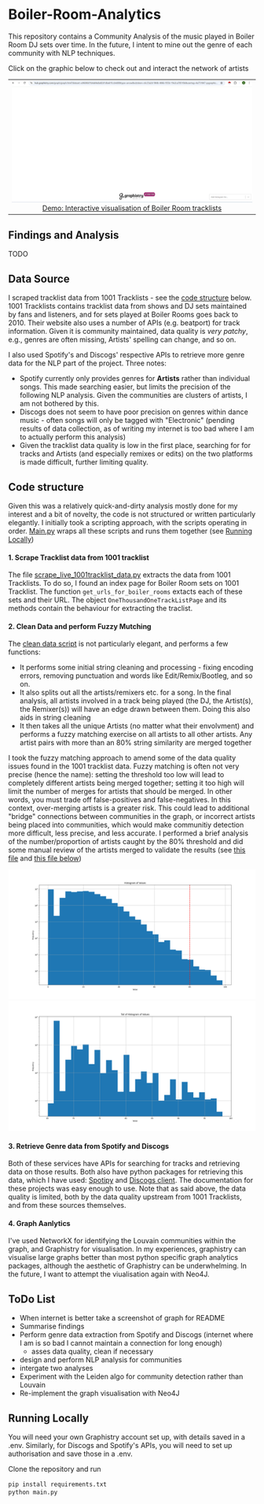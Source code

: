 # Boiler-Room-Analytics
This repository contains a Community Analysis of the music played in Boiler Room DJ sets over time. In the future, I intent to mine out the genre of each community with NLP techniques.

Click on the graphic below to check out and interact the network of artists
<table style="width:100%;">
  <tr valign="top">
    <td align="center"><a href="https://hub.graphistry.com/graph/graph.html?dataset=a9604b01b4a84a0a82d1dba61fccb4d0&type=arrow&viztoken=c6c33a2d-984b-486b-955b-19e2ca78510b&usertag=4a751847-pygraphistry-0.34.17&splashAfter=1736163734&info=False&menu=False&showArrows=False&pointSize=0.7&edgeCurvature=0.0&edgeOpacity=0.5&pointOpacity=0.9" target="_blank"><img src="Images/br_analytics_screenshot.png" title="Click to open"></a>
    <a href="https://hub.graphistry.com/graph/graph.html?dataset=dc93907254204c92a86b67fa958ee0c8" target="_blank">Demo: Interactive visualisation of Boiler Room tracklists</a> 
    </td>
  </tr>
</table>

## Findings and Analysis
TODO

## Data Source
I scraped tracklist data from 1001 Tracklists - see the [code structure](#code-structure) below. 1001 Tracklists contains tracklist data from shows and DJ sets maintained by fans and listeners, and for sets played at Boiler Rooms goes back to 2010. Their website also uses a number of APIs (e.g. beatport) for track information. Given it is community maintained, data quality is *very patchy*, e.g., genres are often missing, Artists' spelling can change, and so on.

I also used Spotify's and Discogs' respective APIs to retrieve more genre data for the NLP part of the project. Three notes:
- Spotify currently only provides genres for **Artists** rather than individual songs. This made searching easier, but limits the precision of the following NLP analysis. Given the communities are clusters of artists, I am not bothered by this.
- Discogs does not seem to have poor precision on genres within dance music - often songs will only be tagged with "Electronic" (pending results of data collection, as of writing my internet is too bad where I am to actually perform this analysis) 
- Given the tracklist data quality is low in the first place, searching for for tracks and Artists (and especially remixes or edits) on the two platforms is made difficult, further limiting quality.

## Code structure
Given this was a relatively quick-and-dirty analysis mostly done for my interest and a bit of novelty, the code is not structured or written particularly elegantly.
I initially took a scripting approach, with the scripts operating in order. [Main.py](Main.py) wraps all these scripts and runs them together (see [Running Locally](#running-locally))

#### 1. Scrape Tracklist data from 1001 tracklist
The file [scrape_live_1001tracklist_data.py](scrape_live_1001tracklist_data.py) extracts the data from 1001 Tracklists.
To do so, I found an index page for Boiler Room sets on 1001 Tracklist. The function `get_urls_for_boiler_rooms` extacts each of these sets and their URL. The object `OneThousandOneTrackListPage` and its methods contain the behaviour for extracting the traclist.

#### 2. Clean Data and perform Fuzzy Mutching
The [clean data script](clean_br_data.py) is not particularly elegant, and performs a few functions:
- It performs some initial string cleaning and processing - fixing encoding errors, removing punctuation and words like Edit/Remix/Bootleg, and so on.
- It also splits out all the artists/remixers etc. for a song. In the final analysis, all artists involved in a track being played (the DJ, the Artist(s), the Remixer(s)) will have an edge drawn between them. Doing this also aids in string cleaning
- It then takes all the unique Artists (no matter what their envolvment) and performs a fuzzy matching exercise on all artists to all other artists. Any artist pairs with more than an 80% string similarity are merged together

I took the fuzzy matching approach to amend some of the data quality issues found in the 1001 tracklist data. Fuzzy matching is often not very precise (hence the name): setting the threshold too low will lead to completely different artists being merged together; setting it too high will limit the number of merges for artists that should be merged. In other words, you must trade off false-positives and false-negatives.
In this context, over-merging artists is a greater risk. This could lead to additional "bridge" connections between communities in the graph, or incorrect artists being placed into communities, which would make communitiy detection more difficult, less precise, and less accurate.
I performed a brief analysis of the number/proportion of artists caught by the 80% threshold and did some manual review of the artists merged to validate the results (see [this file](Images/histogram_of_similarity_values.png) and [this file below]())

[![Histogram of string similarity results for all combinations of artists](Images/histogram_of_similarity_values.png)](Images/histogram_of_similarity_values.png)
[![The tail of the histogram for detailed analysis](Images/tail_of_histogram.png)](Images/tail_of_histogram.png)

#### 3. Retrieve Genre data from Spotify and Discogs
Both of these services have APIs for searching for tracks and retrieving data on those results. Both also have python packages for retrieving this data, which I have used: [Spotipy](https://github.com/spotipy-dev/spotipy) and [Discogs client](https://github.com/joalla/discogs_client). The documentation for these projects was easy enough to use.
Note that as said above, the data quality is limited, both by the data quality upstream from 1001 Tracklists, and from these sources themselves.

#### 4. Graph Aanlytics
I've used NetworkX for identifying the Louvain communities within the graph, and Graphistry for visualisation. In my experiences, graphistry can visualise large graphs better than most python specific graph analytics packages, although the aesthetic of Graphistry can be underwhelming. In the future, I want to attempt the viualisation again with Neo4J. 

## ToDo List
- When internet is better take a screenshot of graph for README
- Summarise findings
- Perform genre data extraction from Spotify and Discogs (internet where I am is so bad I cannot maintain a connection for long enough)
  - asses data quality, clean if necessary
- design and perform NLP analysis for communities
- intergate two analyses
- Experiment with the Leiden algo for community detection rather than Louvain
- Re-implement the graph visualisation with Neo4J

## Running Locally
You will need your own Graphistry account set up, with details saved in a .env. Similarly, for Discogs and Spotify's APIs, you will need to set up authorisation and save those in a .env.

Clone the repository and run
```
pip install requirements.txt
python main.py
```

